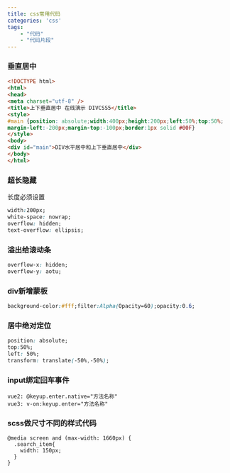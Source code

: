```yaml
---
title: css常用代码
categories: 'css'
tags: 
    - "代码"
    - "代码片段"
---
```


### 垂直居中

```html
<!DOCTYPE html>
<html>
<head>
<meta charset="utf-8" />
<title>上下垂直居中 在线演示 DIVCSS5</title>
<style>
#main {position: absolute;width:400px;height:200px;left:50%;top:50%;
margin-left:-200px;margin-top:-100px;border:1px solid #00F}
</style>
<body>
<div id="main">DIV水平居中和上下垂直居中</div>
</body>
</html>
```



### 超长隐藏

长度必须设置

```css
width:200px;
white-space: nowrap;
overflow: hidden;
text-overflow: ellipsis;
```



### 溢出给滚动条

```css
overflow-x: hidden;
overflow-y: aotu;
```



### div新增蒙板

```css
background-color:#fff;filter:Alpha(Opacity=60);opacity:0.6;
```



### 居中绝对定位

```css
position: absolute;
top:50%;
left: 50%;
transform: translate(-50%,-50%);
```



### input绑定回车事件

```
vue2: @keyup.enter.native="方法名称"
vue3: v-on:keyup.enter="方法名称"
```



### scss做尺寸不同的样式代码

```
@media screen and (max-width: 1660px) {
  .search_item{
    width: 150px;
  }
}
```

